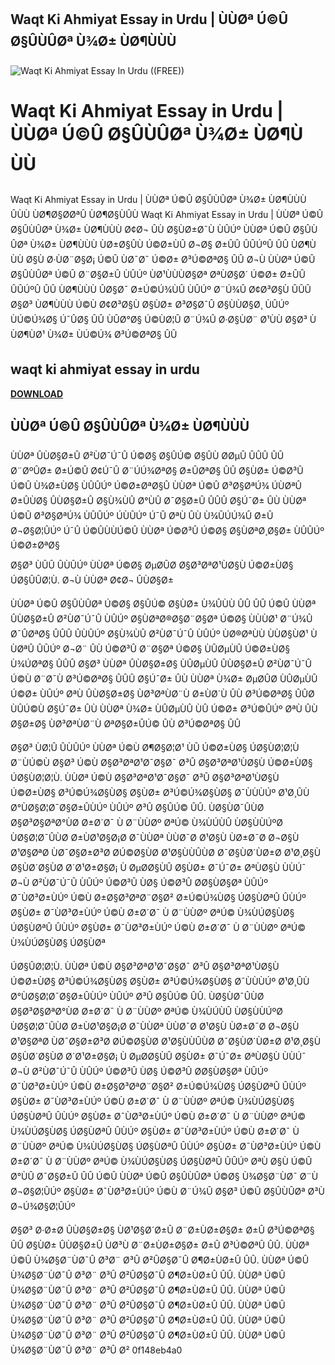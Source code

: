 ## Waqt Ki Ahmiyat Essay in Urdu | ÙÙØª Ú©Û Ø§ÛÙÛØª Ù¾Ø± ÙØ¶ÙÙÙ

 
![Waqt Ki Ahmiyat Essay In Urdu ((FREE))](https://i1.sndcdn.com/avatars-ywq6fXEjnoOIQtyq-w4qltA-t240x240.jpg)

 
# Waqt Ki Ahmiyat Essay in Urdu | ÙÙØª Ú©Û Ø§ÛÙÛØª Ù¾Ø± ÙØ¶ÙÙÙ
 
Waqt Ki Ahmiyat Essay in Urdu | ÙÙØª Ú©Û Ø§ÛÙÛØª Ù¾Ø± ÙØ¶ÙÙÙ ÛÙÙ ÙØ¶Ø§Ø­ØªÛ ÙØ¶Ø§ÙÛÙ Waqt Ki Ahmiyat Essay in Urdu | ÙÙØª Ú©Û Ø§ÛÙÛØª Ù¾Ø± ÙØ¶ÙÙÙ Ø¢Ø¬ ÛÙ Ø§ÙØ±Ø¯Ù ÙÛÚº ÙÙØª Ú©Û Ø§ÛÙÛØª Ù¾Ø± ÙØ¶ÙÙÙ ÙØ±Ø§ÛÙ Ú©Ø±ÙÛ Ø¬Ø§ Ø±ÛÛ ÛÛÚºÛ ÛÛ ÙØ¶ÙÙÙ Ø§Ù Ø·ÙØ¨Ø§Ø¡ Ú©Û ÙØ¯Ø¯ Ú©Ø± Ø³Ú©ØªØ§ ÛÛ Ø¬Ù ÙÙØª Ú©Û Ø§ÛÙÛØª Ú©Û Ø¨Ø§Ø±Û ÙÛÚº ÙØ¹ÙÙÙØ§Øª ØªÙØ§Ø´ Ú©Ø± Ø±ÛÛ ÛÛÚºÛ ÛÛ ÙØ¶ÙÙÙ ÛØ§Ø¯ Ø±Ú©Ú¾ÙÛ ÙÛÚº Ø¨Ú¾Û Ø¢Ø³Ø§Ù ÛÛÛ Ø§Ø³ ÙØ¶ÙÙÙ Ú©Ù Ø¢Ø³Ø§Ù Ø§ÙØ± Ø³Ø§Ø¯Û Ø§ÙÙØ§Ø¸ ÙÛÚº ÙÚ©Ú¾Ø§ Ú¯ÛØ§ ÛÛ ÙÛØ°Ø§ Ú©ÙØ¦Û Ø¨Ú¾Û Ø·Ø§ÙØ¨ Ø¹ÙÙ Ø§Ø³ ÙÙØ¶ÙØ¹ Ù¾Ø± ÙÚ©Ú¾ Ø³Ú©ØªØ§ ÛÛ
 
## waqt ki ahmiyat essay in urdu


[**DOWNLOAD**](https://www.google.com/url?q=https%3A%2F%2Ffancli.com%2F2tKh4c&sa=D&sntz=1&usg=AOvVaw3c3oD6i5_dwCPkzR7OcYd6)

 
## ÙÙØª Ú©Û Ø§ÛÙÛØª Ù¾Ø± ÙØ¶ÙÙÙ
 
ÙÙØª ÛÙØ§Ø±Û Ø²ÙØ¯Ú¯Û Ú©Ø§ Ø§ÛÚ© Ø§ÛÙ Ø­ØµÛ ÛÛÛ ÛÛ Ø¨ØºÛØ± Ø±Ú©Û Ø¢Ú¯Û Ø¨ÚÚ¾ØªØ§ Ø±ÛØªØ§ ÛÛ Ø§ÙØ± Ú©Ø³Û Ú©Û Ù¾Ø±ÙØ§ ÙÛÛÚº Ú©Ø±ØªØ§Û ÙÙØª Ú©Û Ø³Ø§ØªÚ¾ ÚÙØªÛ Ø±ÛÙØ§ ÛÙØ§Ø±Û Ø§Ù¾ÙÛ Ø°ÙÛ Ø¯Ø§Ø±Û ÛÛÛ Ø§Ú¯Ø± ÛÙ ÙÙØª Ú©Û Ø³Ø§ØªÚ¾ ÙÛÛÚº ÚÙÛÚº Ú¯Û ØªÙ ÛÙ Ù¾ÛÚÚ¾Û Ø±Û Ø¬Ø§Ø¦ÛÚº Ú¯Û Ú©ÛÙÙÚ©Û ÙÙØª Ú©Ø³Û Ú©Ø§ Ø§ÙØªØ¸Ø§Ø± ÙÛÛÚº Ú©Ø±ØªØ§
 
Ø§Ø³ ÙÛÛ ÛÙÛÚº ÙÙØª Ú©Ø§ ØµØ­ÛØ­ Ø§Ø³ØªØ¹ÙØ§Ù Ú©Ø±ÙØ§ ÚØ§ÛÛØ¦Ù. Ø¬Ù ÙÙØª Ø¢Ø¬ ÛÙØ§Ø±

ÙÙØª Ú©Û Ø§ÛÙÛØª Ú©Ø§ Ø§ÛÚ© Ø§ÙØ± Ù¾ÛÙÙ ÛÛ ÛÛ Ú©Û ÙÙØª ÛÙØ§Ø±Û Ø²ÙØ¯Ú¯Û ÙÛÚº Ø§ÙØªØ®Ø§Ø¨Ø§Øª Ú©Ø§ ÙÙÙØ¹ Ø¨Ú¾Û Ø¯ÛØªØ§ ÛÛÛ ÛÙÛÚº Ø§Ù¾ÙÛ Ø²ÙØ¯Ú¯Û ÙÛÚº ÙØ®ØªÙÙ ÙÙØ§ÙØ¹ ÙÙØªÛ ÛÛÚº Ø¬Ø¨ ÛÙ Ú©Ø³Û Ø¨Ø§Øª Ú©Ø§ ÙÛØµÙÛ Ú©Ø±ÙØ§ Ù¾ÚØªØ§ ÛÛÛ Ø§Ø³ ÙÙØª ÛÙØ§Ø±Ø§ ÙÛØµÙÛ ÛÙØ§Ø±Û Ø²ÙØ¯Ú¯Û Ú©Ù Ø¨Ø¯Ù Ø³Ú©ØªØ§ ÛÛÛ Ø§Ú¯Ø± ÛÙ ÙÙØª Ù¾Ø± ØµØ­ÛØ­ ÙÛØµÙÛ Ú©Ø± ÙÛÚº ØªÙ ÛÙØ§Ø±Ø§ ÙØ³ØªÙØ¨Ù Ø±ÙØ´Ù ÛÙ Ø³Ú©ØªØ§ ÛÛØ ÙÛÚ©Ù Ø§Ú¯Ø± ÛÙ ÙÙØª Ù¾Ø± ÙÛØµÙÛ ÙÛ Ú©Ø± Ø³Ú©ÛÚº ØªÙ ÛÙØ§Ø±Ø§ ÙØ³ØªÙØ¨Ù ØªØ§Ø±ÛÚ© ÛÙ Ø³Ú©ØªØ§ ÛÛ
 
Ø§Ø³ ÙØ¦Û ÛÙÛÚº ÙÙØª Ú©Ù Ø¶Ø§Ø¦Ø¹ ÙÛ Ú©Ø±ÙØ§ ÚØ§ÙØ¦Ø¦Ù Ø¨ÙÚ©Ù Ø§Ø³ Ú©Ù Ø§Ø³ØªØ¹Ø¯Ø§Ø¯ Ø³Û Ø§Ø³ØªØ¹ÙØ§Ù Ú©Ø±ÙØ§ ÚØ§ÙØ¦Ø¦Ù. ÙÙØª Ú©Ù Ø§Ø³ØªØ¹Ø¯Ø§Ø¯ Ø³Û Ø§Ø³ØªØ¹ÙØ§Ù Ú©Ø±ÙØ§ Ø³Ú©Ú¾Ø§ÙØ§ Ø§ÙØ± Ø³Ú©Ú¾Ø§ÙØ§ Ø¯ÙÙÙÚº Ø¹Ø¸ÛÙ Ø°ÙØ§Ø¦Ø¯Ø§Ø±ÛÙÚº ÙÛÚº Ø³Û Ø§ÛÚ© ÛÛ. ÙØ§ÙØ¯ÛÙØ Ø§Ø³Ø§ØªØ°ÙØ Ø±Ø´Ø¯ Ù Ø¨ÙÙØº ØªÚ© Ù¾ÙÚÙÛ ÙØ§ÙÙÚºØ ÙØ§Ø¦Ø¯ÛÙØ Ø±ÙØ¹Ø§Ø¡Ø Ø¯ÙÙØª ÙÙØ¯Ø Ø¹Ø§Ù ÙØ±Ø¯Ø Ø¬Ø§ÙØ¹Ø§ØªØ ÙØ¯Ø§Ø±Ø³Ø Ø­Ú©Ø§ÙØ Ø¹Ø§ÙÙÛÙØ Ø¯Ø§ÙØ´ÙØ±Ø Ø¹Ø¸Ø§Ù Ø§ÙØ´Ø§ÙØ Ø´Ø¹Ø±Ø§Ø¡ Ù ØµØ­Ø§ÙÛ Ø§ÙØ± Ø¯Ú¯Ø± ØªÙØ§Ù ÙÙÚ¯ Ø¬Ù Ø²ÙØ¯Ú¯Û ÙÛÚº Ú©Ø³Û ÙØ§ Ú©Ø³Û Ø­Ø§ÙØ§Øª ÙÛÚº Ø¯ÙØ³Ø±ÙÚº Ú©Ù Ø±Ø§Ø³ØªØ¨Ø§Ø² Ø±Ú©Ú¾ÙØ§ ÚØ§ÙØªÛ ÛÙÚº Ø§ÙØ± Ø¯ÙØ³Ø±ÙÚº Ú©Ù Ø±Ø´Ø¯ Ù Ø¨ÙÙØº ØªÚ© Ù¾ÙÚØ§ÙØ§ ÚØ§ÙØªÛ ÛÙÚº Ø§ÙØ± Ø¯ÙØ³Ø±ÙÚº Ú©Ù Ø±Ø´Ø¯ Ù Ø¨ÙÙØº ØªÚ© Ù¾ÙÚØ§ÙØ§ ÚØ§ÙØª

ÚØ§ÛØ¦Ø¦Ù. ÙÙØª Ú©Ù Ø§Ø³ØªØ¹Ø¯Ø§Ø¯ Ø³Û Ø§Ø³ØªØ¹ÙØ§Ù Ú©Ø±ÙØ§ Ø³Ú©Ú¾Ø§ÙØ§ Ø§ÙØ± Ø³Ú©Ú¾Ø§ÙØ§ Ø¯ÙÙÙÚº Ø¹Ø¸ÛÙ Ø°ÙØ§Ø¦Ø¯Ø§Ø±ÛÙÚº ÙÛÚº Ø³Û Ø§ÛÚ© ÛÛ. ÙØ§ÙØ¯ÛÙØ Ø§Ø³Ø§ØªØ°ÙØ Ø±Ø´Ø¯ Ù Ø¨ÙÙØº ØªÚ© Ù¾ÙÚÙÛ ÙØ§ÙÙÚºØ ÙØ§Ø¦Ø¯ÛÙØ Ø±ÙØ¹Ø§Ø¡Ø Ø¯ÙÙØª ÙÙØ¯Ø Ø¹Ø§Ù ÙØ±Ø¯Ø Ø¬Ø§ÙØ¹Ø§ØªØ ÙØ¯Ø§Ø±Ø³Ø Ø­Ú©Ø§ÙØ Ø¹Ø§ÙÙÛÙØ Ø¯Ø§ÙØ´ÙØ±Ø Ø¹Ø¸Ø§Ù Ø§ÙØ´Ø§ÙØ Ø´Ø¹Ø±Ø§Ø¡ Ù ØµØ­Ø§ÙÛ Ø§ÙØ± Ø¯Ú¯Ø± ØªÙØ§Ù ÙÙÚ¯ Ø¬Ù Ø²ÙØ¯Ú¯Û ÙÛÚº Ú©Ø³Û ÙØ§ Ú©Ø³Û Ø­Ø§ÙØ§Øª ÙÛÚº Ø¯ÙØ³Ø±ÙÚº Ú©Ù Ø±Ø§Ø³ØªØ¨Ø§Ø² Ø±Ú©Ú¾ÙØ§ ÚØ§ÙØªÛ ÛÙÚº Ø§ÙØ± Ø¯ÙØ³Ø±ÙÚº Ú©Ù Ø±Ø´Ø¯ Ù Ø¨ÙÙØº ØªÚ© Ù¾ÙÚØ§ÙØ§ ÚØ§ÙØªÛ ÛÙÚº Ø§ÙØ± Ø¯ÙØ³Ø±ÙÚº Ú©Ù Ø±Ø´Ø¯ Ù Ø¨ÙÙØº ØªÚ© Ù¾ÙÚØ§ÙØ§ ÚØ§ÙØªÛ ÛÙÚº Ø§ÙØ± Ø¯ÙØ³Ø±ÙÚº Ú©Ù Ø±Ø´Ø¯ Ù Ø¨ÙÙØº ØªÚ© Ù¾ÙÚØ§ÙØ§ ÚØ§ÙØªÛ ÛÙÚº Ø§ÙØ± Ø¯ÙØ³Ø±ÙÚº Ú©Ù Ø±Ø´Ø¯ Ù Ø¨ÙÙØº ØªÚ© Ù¾ÙÚØ§ÙØ§ ÚØ§ÙØªÛ ÛÛÚº ØªÙ Ø§Ù Ú©Û Ø°ÙÛ Ø¯Ø§Ø±Û ÛÛ Ú©Û ÙÙØª Ú©Û Ø§ÛÙÛØª Ú©Ø§ Ù¾Ø§Ø¨ÙØ¯ Ø¨Ù Ø¬Ø§Ø¦ÛÚº Ø§ÙØ± Ø¯ÙØ³Ø±ÙÚº Ú©Ù Ø¨Ú¾Û Ø§Ø³ Ú©Û Ø§ÛÙÛØª Ø³ÙØ¬Ú¾Ø§Ø¦ÛÚº
 
Ø§Ø³ Ø·Ø±Ø­ ÛÙØ§Ø±Ø§ ÙØ¹Ø§Ø´Ø±Û Ø¨Ø±ÙØ±Ø§Ø± Ø±Û Ø³Ú©ØªØ§ ÛÛ Ø§ÙØ± ÛÙØ§Ø±Û ÙØ³Ù Ø¨Ø±ÙØ±Ø§Ø± Ø±Û Ø³Ú©ØªÛ ÛÛ. ÙÙØª Ú©Û Ù¾Ø§Ø¨ÙØ¯Û Ø³Ø¨ Ø³Û Ø²ÛØ§Ø¯Û Ø¶Ø±ÙØ±Û ÛÛ. ÙÙØª Ú©Û Ù¾Ø§Ø¨ÙØ¯Û Ø³Ø¨ Ø³Û Ø²ÛØ§Ø¯Û Ø¶Ø±ÙØ±Û ÛÛ. ÙÙØª Ú©Û Ù¾Ø§Ø¨ÙØ¯Û Ø³Ø¨ Ø³Û Ø²ÛØ§Ø¯Û Ø¶Ø±ÙØ±Û ÛÛ. ÙÙØª Ú©Û Ù¾Ø§Ø¨ÙØ¯Û Ø³Ø¨ Ø³Û Ø²ÛØ§Ø¯Û Ø¶Ø±ÙØ±Û ÛÛ. ÙÙØª Ú©Û Ù¾Ø§Ø¨ÙØ¯Û Ø³Ø¨ Ø³Û Ø²ÛØ§Ø¯Û Ø¶Ø±ÙØ±Û ÛÛ. ÙÙØª Ú©Û Ù¾Ø§Ø¨ÙØ¯Û Ø³Ø¨ Ø³Û Ø²ÛØ§Ø¯Û Ø¶Ø±ÙØ±Û ÛÛ. ÙÙØª Ú©Û Ù¾Ø§Ø¨ÙØ¯Û Ø³Ø¨ Ø³Û Ø²
 0f148eb4a0
